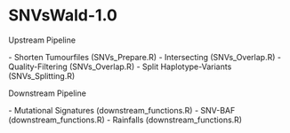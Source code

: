 # SNVsWald-1.0

<p> Upstream Pipeline </p>
- Shorten Tumourfiles (SNVs_Prepare.R)
- Intersecting (SNVs_Overlap.R)
- Quality-Filtering (SNVs_Overlap.R)
- Split Haplotype-Variants (SNVs_Splitting.R)

<p> Downstream Pipeline </p>
- Mutational Signatures (downstream_functions.R)
- SNV-BAF (downstream_functions.R)
- Rainfalls (downstream_functions.R)
